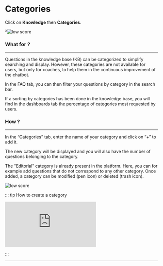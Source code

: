 # Categories

Click on **Knowledge** then **Categories**.

<div class="image_center">
²<img :src="$withBase('/assets/img/virtual-agent-studio/knowledge/categorie1.png')" alt="low score">
</div>


### What for ?
---
Questions in the knowledge base (KB) can be categorized to simplify searching
and display. However, these categories are not available for users, but only for
coaches, to help them in the continuous improvement of the chatbot.

In the FAQ tab, you can then filter your questions by category in the search
bar.

If a sorting by categories has been done in the knowledge base, you will find in
the dashboards tab the percentage of categories most requested by users.


### How ?
---
In the “Categories” tab, enter the name of your category and click on “+” to add
it.

The new category will be displayed and you will also have the number of
questions belonging to the category.

The "Editorial" category is already present in the platform. Here, you can for
example add questions that do not correspond to any other category. Once added,
a category can be modified (pen icon) or deleted (trash icon).

<div class="image_center">
  <img :src="$withBase('/assets/img/virtual-agent-studio/knowledge/categorie2.png')" alt="low score">
</div>




::: tip How to create a category
<br style="margin: .5rem 0;" >

<iframe class="video_embed" src="https://www.youtube.com/embed/cmJw4ZWXbDQ" frameborder="0" allow="accelerometer; autoplay; encrypted-media; gyroscope; picture-in-picture" allowfullscreen></iframe>
<br style="margin: .5rem 0;" >

:::




---

<Intercom />
<Clarity />
<GoogleAnalytics />
